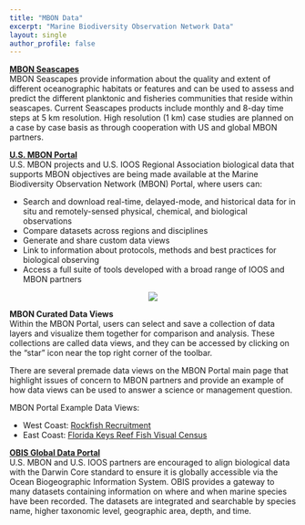```yaml
---
title: "MBON Data"
excerpt: "Marine Biodiversity Observation Network Data"
layout: single
author_profile: false
---
```


**[MBON Seascapes](https://coastwatch.noaa.gov/cw/node/153.html)**  
MBON Seascapes provide information about the quality and extent of different oceanographic habitats or features and can be used to assess and predict the different planktonic and fisheries communities that reside within seascapes. Current Seascapes products include monthly and 8-day time steps at 5 km resolution.  High resolution (1 km) case studies are planned on a case by case basis as through cooperation with US and global MBON partners.

**[U.S. MBON Portal](https://mbon.ioos.us)**  
U.S. MBON projects and U.S. IOOS Regional Association biological data that supports MBON objectives are being made available at the Marine Biodiversity Observation Network (MBON) Portal, where users can:

*   Search and download real-time, delayed-mode, and historical data for in situ and remotely-sensed physical, chemical, and biological observations
*   Compare datasets across regions and disciplines
*   Generate and share custom data views
*   Link to information about protocols, methods and best practices for biological observing
*   Access a full suite of tools developed with a broad range of IOOS and MBON partners

<div align="center"><a href="https://mbon.ioos.us/" target="_blank"><img src="../../images/mbon_data.jpg"></a></div>

**MBON Curated Data Views**<br>
Within the MBON Portal, users can select and save a collection of data layers and visualize them together for comparison and analysis. These collections are called data views, and they can be accessed by clicking on the “star” icon near the top right corner of the toolbar.

There are several premade data views on the MBON Portal main page that highlight issues of concern to MBON partners and provide an example of how data views can be used to answer a science or management question.

MBON Portal Example Data Views:
*   West Coast: [Rockfish Recruitment](https://mbon.ioos.us/#default-data/5)
*   East Coast: [Florida Keys Reef Fish Visual Census](https://mbon.ioos.us/#default-data/6.1)  

**[OBIS Global Data Portal](https://obis.org/)**  
U.S. MBON and U.S. IOOS partners are encouraged to align biological data with the Darwin Core standard to ensure it is globally accessible via the Ocean Biogeographic Information System. OBIS provides a gateway to many datasets containing information on where and when marine species have been recorded. The datasets are integrated and searchable by species name, higher taxonomic level, geographic area, depth, and time.
